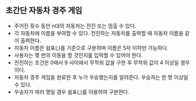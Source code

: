 ## 초간단 자동차 경주 게임


 - 주어진 횟수 동안 n대의 자동차는 전진 또는 멈출 수 있다.
 - 각 자동차에 이름을 부여할 수 있다. 전진하는 자동차를 출력할 때 자동차 이름을 같이 출력한다.
 - 자동차 이름은 쉼표(,)를 기준으로 구분하며 이름은 5자 이하만 가능하다.
 - 사용자는 몇 번의 이동을 할 것인지를 입력할 수 있어야 한다.
 - 전진하는 조건은 0에서 9 사이에서 무작위 값을 구한 후 무작위 값이 4 이상일 경우이다.
 - 자동차 경주 게임을 완료한 후 누가 우승했는지를 알려준다. 우승자는 한 명 이상일 수 있다.
 - 우승자가 여러 명일 경우 쉼표(,)를 이용하여 구분한다.

